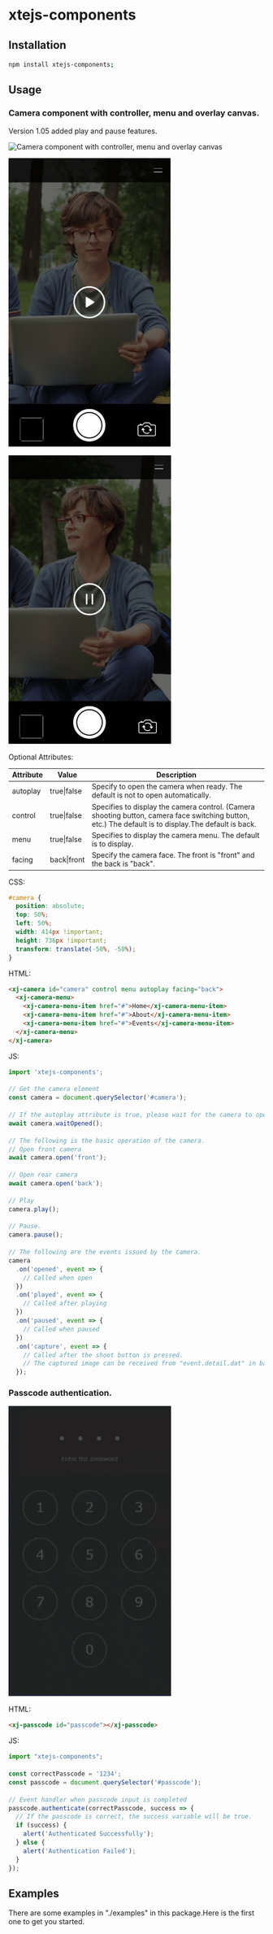 # xtejs-components

## Installation

```sh
npm install xtejs-components;
```

## Usage

### Camera component with controller, menu and overlay canvas.

Version 1.05 added play and pause features.

![Camera component with controller, menu and overlay canvas](https://raw.githubusercontent.com/takuya-motoshima/xtejs-components/master/documents/camera.gif)

![Camera playback button capture](https://raw.githubusercontent.com/takuya-motoshima/xtejs-components/master/documents/camera-play.png)

![Camera pause button capture](https://raw.githubusercontent.com/takuya-motoshima/xtejs-components/master/documents/camera-pause.png)

Optional Attributes:

|Attribute|Value|Description|
|-|-|-|
|autoplay|true\|false|Specify to open the camera when ready. The default is not to open automatically.|
|control|true\|false|Specifies to display the camera control. (Camera shooting button, camera face switching button, etc.) The default is to display.The default is back.|
|menu|true\|false|Specifies to display the camera menu. The default is to display.|
|facing|back\|front|Specify the camera face. The front is "front" and the back is "back".|

CSS:

```css
#camera {
  position: absolute;
  top: 50%;
  left: 50%;
  width: 414px !important;
  height: 736px !important;
  transform: translate(-50%, -50%);
}
```

HTML:

```html
<xj-camera id="camera" control menu autoplay facing="back">
  <xj-camera-menu>
    <xj-camera-menu-item href="#">Home</xj-camera-menu-item>
    <xj-camera-menu-item href="#">About</xj-camera-menu-item>
    <xj-camera-menu-item href="#">Events</xj-camera-menu-item>
  </xj-camera-menu>
</xj-camera>
```

JS:

```js
import 'xtejs-components';

// Get the camera element
const camera = document.querySelector('#camera');

// If the autoplay attribute is true, please wait for the camera to open first.
await camera.waitOpened();

// The following is the basic operation of the camera.
// Open front camera
await camera.open('front');

// Open rear camera
await camera.open('back');

// Play
camera.play();

// Pause.
camera.pause();

// The following are the events issued by the camera.
camera
  .on('opened', event => {
    // Called when open
  })
  .on('played', event => {
    // Called after playing
  })
  .on('paused', event => {
    // Called when paused
  })
  .on('capture', event => {
    // Called after the shoot button is pressed.
    // The captured image can be received from "event.detail.dat" in base64 format.
  });
```

### Passcode authentication.

![Passcode authentication](https://raw.githubusercontent.com/takuya-motoshima/xtejs-components/master/documents/passcode.gif)

HTML:

```html
<xj-passcode id="passcode"></xj-passcode>
```

JS:

```js
import "xtejs-components";

const correctPasscode = '1234';
const passcode = document.querySelector('#passcode');

// Event handler when passcode input is completed
passcode.authenticate(correctPasscode, success => {
  // If the passcode is correct, the success variable will be true.
  if (success) {
    alert('Authenticated Successfully');
  } else {
    alert('Authentication Failed');
  }
});
```

## Examples

There are some examples in "./examples" in this package.Here is the first one to get you started.
